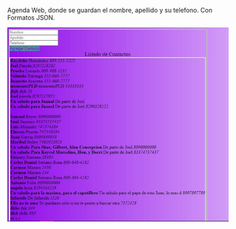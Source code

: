 Agenda Web, donde se guardan el nombre, apellido y su telefono. Con Formatos JSON.

<img src="Agenda Web.jpg">
